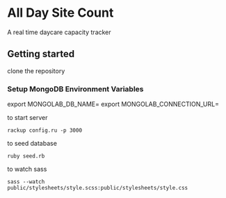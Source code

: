 # All Day Site Count
A real time daycare capacity tracker


## Getting started

clone the repository

### Setup MongoDB Environment Variables

export MONGOLAB_DB_NAME=
export MONGOLAB_CONNECTION_URL=

to start server

`rackup config.ru -p 3000`

to seed database

`ruby seed.rb`

to watch sass

`sass --watch public/stylesheets/style.scss:public/stylesheets/style.css`
